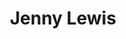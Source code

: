 ---
title: "Jenny Lewis"
summary: "Alt rock singer - songwriter Born on 8 January 1976 in Las Vegas, Nevada, U.S."
image: "jenny-lewis.jpg"
---